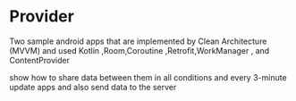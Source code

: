 # Provider

Two sample android apps that are implemented by  Clean Architecture (MVVM) and used Kotlin ,Room,Coroutine ,Retrofit,WorkManager , and ContentProvider 

show how to share data between them in all conditions and every 3-minute update apps and also send data to the server
